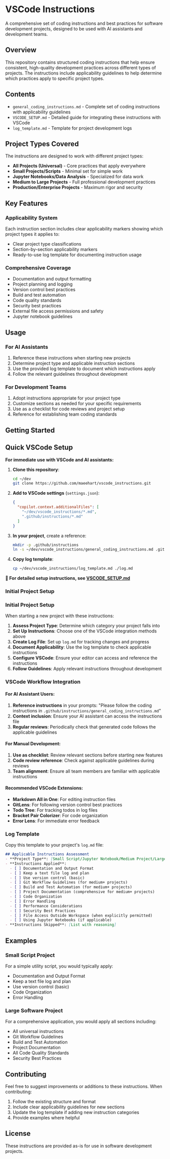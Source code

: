 # VSCode Instructions

A comprehensive set of coding instructions and best practices for software development projects, designed to be used with AI assistants and development teams.

## Overview

This repository contains structured coding instructions that help ensure consistent, high-quality development practices across different types of projects. The instructions include applicability guidelines to help determine which practices apply to specific project types.

## Contents

- `general_coding_instructions.md` - Complete set of coding instructions with applicability guidelines
- `VSCODE_SETUP.md` - Detailed guide for integrating these instructions with VSCode
- `log_template.md` - Template for project development logs

## Project Types Covered

The instructions are designed to work with different project types:

- **All Projects (Universal)** - Core practices that apply everywhere
- **Small Projects/Scripts** - Minimal set for simple work
- **Jupyter Notebooks/Data Analysis** - Specialized for data work  
- **Medium to Large Projects** - Full professional development practices
- **Production/Enterprise Projects** - Maximum rigor and security

## Key Features

### Applicability System
Each instruction section includes clear applicability markers showing which project types it applies to:
- Clear project type classifications
- Section-by-section applicability markers
- Ready-to-use log template for documenting instruction usage

### Comprehensive Coverage
- Documentation and output formatting
- Project planning and logging
- Version control best practices
- Build and test automation
- Code quality standards
- Security best practices
- External file access permissions and safety
- Jupyter notebook guidelines

## Usage

### For AI Assistants
1. Reference these instructions when starting new projects
2. Determine project type and applicable instruction sections
3. Use the provided log template to document which instructions apply
4. Follow the relevant guidelines throughout development

### For Development Teams
1. Adopt instructions appropriate for your project type
2. Customize sections as needed for your specific requirements
3. Use as a checklist for code reviews and project setup
4. Reference for establishing team coding standards

## Getting Started

## Quick VSCode Setup

**For immediate use with VSCode and AI assistants:**

1. **Clone this repository**:
   ```bash
   cd ~/dev
   git clone https://github.com/maeehart/vscode_instructions.git
   ```

2. **Add to VSCode settings** (`settings.json`):
   ```json
   {
     "copilot.context.additionalFiles": [
       "~/dev/vscode_instructions/*.md",
       ".github/instructions/*.md"
     ]
   }
   ```

3. **In your project**, create a reference:
   ```bash
   mkdir -p .github/instructions
   ln -s ~/dev/vscode_instructions/general_coding_instructions.md .github/instructions/
   ```

4. **Copy log template**:
   ```bash
   cp ~/dev/vscode_instructions/log_template.md ./log.md
   ```

**📖 For detailed setup instructions, see [VSCODE_SETUP.md](VSCODE_SETUP.md)**

### Initial Project Setup

### Initial Project Setup

When starting a new project with these instructions:

1. **Assess Project Type**: Determine which category your project falls into
2. **Set Up Instructions**: Choose one of the VSCode integration methods above
3. **Create Log File**: Set up `log.md` for tracking changes and progress
4. **Document Applicability**: Use the log template to check applicable instructions
5. **Configure VSCode**: Ensure your editor can access and reference the instructions
6. **Follow Guidelines**: Apply relevant instructions throughout development

### VSCode Workflow Integration

#### For AI Assistant Users:
1. **Reference instructions** in your prompts: "Please follow the coding instructions in `.github/instructions/general_coding_instructions.md`"
2. **Context inclusion**: Ensure your AI assistant can access the instructions file
3. **Regular reviews**: Periodically check that generated code follows the applicable guidelines

#### For Manual Development:
1. **Use as checklist**: Review relevant sections before starting new features
2. **Code review reference**: Check against applicable guidelines during reviews
3. **Team alignment**: Ensure all team members are familiar with applicable instructions

#### Recommended VSCode Extensions:
- **Markdown All in One**: For editing instruction files
- **GitLens**: For following version control best practices
- **Todo Tree**: For tracking todos in log files
- **Bracket Pair Colorizer**: For code organization
- **Error Lens**: For immediate error feedback

### Log Template

Copy this template to your project's `log.md` file:

```markdown
## Applicable Instructions Assessment
- **Project Type**: [Small Script/Jupyter Notebook/Medium Project/Large Project/Production]
- **Instructions Applied**: 
  - [ ] Documentation and Output Format
  - [ ] Keep a text file log and plan
  - [ ] Use version control (basic)
  - [ ] Git Workflow Guidelines (for medium+ projects)
  - [ ] Build and Test Automation (for medium+ projects)  
  - [ ] Project Documentation (comprehensive for medium+ projects)
  - [ ] Code Organization
  - [ ] Error Handling
  - [ ] Performance Considerations
  - [ ] Security Best Practices
  - [ ] File Access Outside Workspace (when explicitly permitted)
  - [ ] Using Jupyter Notebooks (if applicable)
- **Instructions Skipped**: [List with reasoning]
```

## Examples

### Small Script Project
For a simple utility script, you would typically apply:
- Documentation and Output Format
- Keep a text file log and plan
- Use version control (basic)
- Code Organization
- Error Handling

### Large Software Project
For a comprehensive application, you would apply all sections including:
- All universal instructions
- Git Workflow Guidelines
- Build and Test Automation
- Project Documentation
- All Code Quality Standards
- Security Best Practices

## Contributing

Feel free to suggest improvements or additions to these instructions. When contributing:

1. Follow the existing structure and format
2. Include clear applicability guidelines for new sections
3. Update the log template if adding new instruction categories
4. Provide examples where helpful

## License

These instructions are provided as-is for use in software development projects.